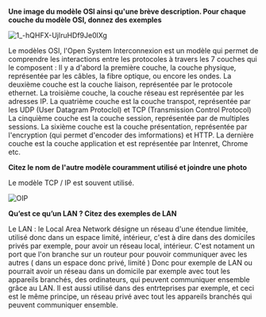 **Une image du modèle OSI ainsi qu'une brève description. Pour chaque couche du modèle OSI, donnez des exemples**

![1_-hQHFX-UjlruHDf9Je0lXg](https://user-images.githubusercontent.com/112661363/190869289-84100f51-9a2e-4aa4-9b43-54a2c4c9b753.png)

Le modèles OSI, l'Open System Interconnexion est un modèle qui permet de comprendre les interactions entre les protocoles à travers les 7 couches qui le composent :
Il y a d'abord la première couche, la couche physique, représentée par les câbles, la fibre optique, ou encore les ondes.
La deuxième couche est la couche liaison, représentée par le protocole ethernet.
La troisième couche, la couche réseau est représentée par les adresses IP.
La quatrième couche est la couche transpot, représentée par les UDP (User Datagram Protoclol) et TCP (Transmission Control Protocol)
La cinquième couche est la couche session, représentée par de multiples sessions.
La sixième couche est la couche présentation, représentée par l'encryption (qui permet d'encoder des imformations) et HTTP.
La dernière couche est la couche application et est représentée par Intenret, Chrome etc.

**Citez le nom de l'autre modèle couramment utilisé et joindre une photo**

Le modèle TCP / IP est souvent utilisé.

![OIP](https://user-images.githubusercontent.com/112661363/190890500-8884e458-9da8-4659-9138-77311ac8269a.jpg)

**Qu’est ce qu’un LAN ? Citez des exemples de LAN**

Le LAN : le Local Area Network désigne un réseau d'une étendue limitée, utilisé donc dans un espace limité, intérieur, c'est à dire dans des domiciles privés par exemple, pour avoir un réseau local, intérieur.
C'est notament un port que l'on branche sur un routeur pour pouvoir communiquer avec les autres ( dans un espace donc privé, limité )
Donc pour exemple de LAN ou pourrait avoir un réseau dans un domicile par exemple avec tout les appareils branchés, des ordinateurs, qui peuvent communiquer ensemble grâce au LAN.
Il est aussi utilisé dans des entrteprises par exemple, et ceci est le même principe, un réseau privé avec tout les appareils branchés qui peuvent communiquer ensemble.


